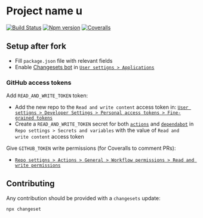 # Project name u

[![Build Status][ci-badge]][ci]
[![Npm version][npm-version-badge]][npm]
[![Coveralls][coveralls-badge]][coveralls]

## Setup after fork

- Fill `package.json` file with relevant fields
- Enable [Changesets bot](https://github.com/changesets/bot) in [`User settigns > Applications`](https://github.com/settings/installations)

### GitHub access tokens

Add `READ_AND_WRITE_TOKEN` token:

- Add the new repo to the `Read and write content` access token in: [`User settigns > Developer Settings > Personal access tokens > Fine-grained tokens`](https://github.com/settings/tokens?type=beta)
- Create a `READ_AND_WRITE_TOKEN` secret for both [`actions`](https://github.com/toomuchdesign/__repo_name__/settings/secrets/actions) and [`dependabot`](https://github.com/toomuchdesign/__repo_name__/settings/secrets/dependabot) in `Repo settings > Secrets and variables` with the value of `Read and write content` access token

Give `GITHUB_TOKEN` write permissions (for Coveralls to comment PRs):

- [`Repo settigns > Actions > General > Workflow permissions > Read and write permissions`](https://github.com/toomuchdesign/__repo_name__/settings/actions)

## Contributing

Any contribution should be provided with a `changesets` update:

```
npx changeset
```

[ci-badge]: https://github.com/toomuchdesign/npm-package-template/actions/workflows/ci.yml/badge.svg
[ci]: https://github.com/toomuchdesign/npm-package-template/actions/workflows/ci.yml
[coveralls-badge]: https://coveralls.io/repos/github/toomuchdesign/npm-package-template/badge.svg?branch=master
[coveralls]: https://coveralls.io/github/toomuchdesign/npm-package-template?branch=master
[npm]: https://www.npmjs.com/package/@toomuchdesign/npm-package-template
[npm-version-badge]: https://img.shields.io/npm/v/@toomuchdesign/npm-package-template.svg
